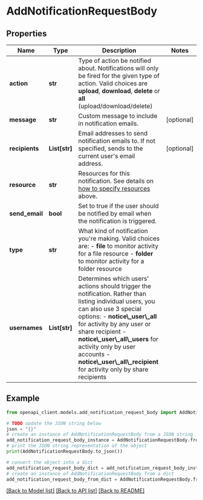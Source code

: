 # AddNotificationRequestBody


## Properties

Name | Type | Description | Notes
------------ | ------------- | ------------- | -------------
**action** | **str** | Type of action be notified about. Notifications will only be fired for the given type of action. Valid choices are **upload**, **download**, **delete** or **all** (upload/download/delete) | 
**message** | **str** | Custom message to include in notification emails. | [optional] 
**recipients** | **List[str]** | Email addresses to send notification emails to. If not specified, sends to the current user&#39;s email address. | [optional] 
**resource** | **str** | Resources for this notification. See details on [how to specify resources](#section/Identifying-Resources) above. | 
**send_email** | **bool** | Set to true if the user should be notified by email when the notification is triggered. | 
**type** | **str** | What kind of notification you&#39;re making. Valid choices are:  - **file** to monitor activity for a file resource - **folder** to monitor activity for a folder resource | 
**usernames** | **List[str]** | Determines which users&#39; actions should trigger the notification.   Rather than listing  individual users, you can also use 3 special options:  - **notice\\_user\\_all** for activity by any user or share recipient - **notice\\_user\\_all\\_users** for activity only by user accounts - **notice\\_user\\_all\\_recipient** for activity only by share recipients | 

## Example

```python
from openapi_client.models.add_notification_request_body import AddNotificationRequestBody

# TODO update the JSON string below
json = "{}"
# create an instance of AddNotificationRequestBody from a JSON string
add_notification_request_body_instance = AddNotificationRequestBody.from_json(json)
# print the JSON string representation of the object
print(AddNotificationRequestBody.to_json())

# convert the object into a dict
add_notification_request_body_dict = add_notification_request_body_instance.to_dict()
# create an instance of AddNotificationRequestBody from a dict
add_notification_request_body_from_dict = AddNotificationRequestBody.from_dict(add_notification_request_body_dict)
```
[[Back to Model list]](../README.md#documentation-for-models) [[Back to API list]](../README.md#documentation-for-api-endpoints) [[Back to README]](../README.md)



